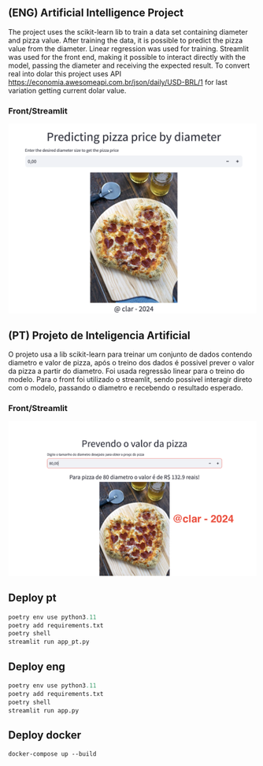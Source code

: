 ## (ENG) Artificial Intelligence Project

The project uses the scikit-learn lib to train a data set containing diameter and pizza value. After training the data, it is possible to predict the pizza value from the diameter. Linear regression was used for training.
Streamlit was used for the front end, making it possible to interact directly with the model, passing the diameter and receiving the expected result.
To convert real into dolar this project uses API https://economia.awesomeapi.com.br/json/daily/USD-BRL/1 for last variation getting current dolar value.

### Front/Streamlit

![alt text](image-1.png)

## (PT) Projeto de Inteligencia Artificial

O projeto usa a lib scikit-learn para treinar um conjunto de dados contendo diametro e valor de pizza, após o treino dos dados é possivel prever o valor da pizza a partir do diametro. Foi usada regressão linear para o treino do modelo.
Para o front foi utilizado o streamlit, sendo possivel interagir direto com o modelo, passando o diametro e recebendo o resultado esperado.

### Front/Streamlit

![alt text](image.png)

## Deploy pt

```python
poetry env use python3.11
poetry add requirements.txt
poetry shell
streamlit run app_pt.py
```

## Deploy eng

```python
poetry env use python3.11
poetry add requirements.txt
poetry shell
streamlit run app.py
```

## Deploy docker

```shell
docker-compose up --build
```
